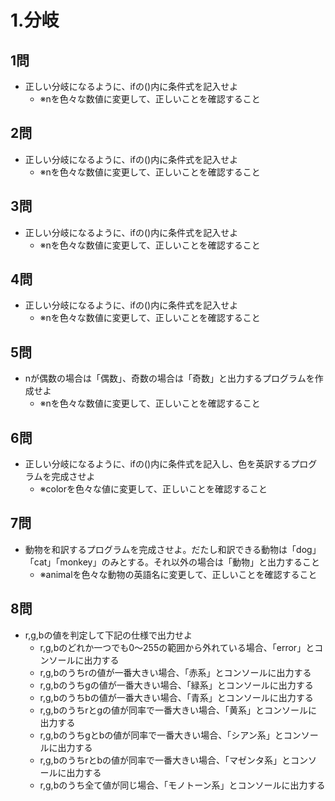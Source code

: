 # 1.分岐
## 1問
- 正しい分岐になるように、ifの()内に条件式を記入せよ
  - ※nを色々な数値に変更して、正しいことを確認すること

## 2問
- 正しい分岐になるように、ifの()内に条件式を記入せよ
  - ※nを色々な数値に変更して、正しいことを確認すること

## 3問
- 正しい分岐になるように、ifの()内に条件式を記入せよ
  - ※nを色々な数値に変更して、正しいことを確認すること

## 4問
- 正しい分岐になるように、ifの()内に条件式を記入せよ
  - ※nを色々な数値に変更して、正しいことを確認すること

## 5問
- nが偶数の場合は「偶数」、奇数の場合は「奇数」と出力するプログラムを作成せよ
  - ※nを色々な数値に変更して、正しいことを確認すること

## 6問
- 正しい分岐になるように、ifの()内に条件式を記入し、色を英訳するプログラムを完成させよ
  - ※colorを色々な値に変更して、正しいことを確認すること

## 7問
- 動物を和訳するプログラムを完成させよ。だたし和訳できる動物は「dog」「cat」「monkey」のみとする。それ以外の場合は「動物」と出力すること
  - ※animalを色々な動物の英語名に変更して、正しいことを確認すること

## 8問
- r,g,bの値を判定して下記の仕様で出力せよ
  - r,g,bのどれか一つでも0～255の範囲から外れている場合、「error」とコンソールに出力する
  - r,g,bのうちrの値が一番大きい場合、「赤系」とコンソールに出力する
  - r,g,bのうちgの値が一番大きい場合、「緑系」とコンソールに出力する
  - r,g,bのうちbの値が一番大きい場合、「青系」とコンソールに出力する
  - r,g,bのうちrとgの値が同率で一番大きい場合、「黄系」とコンソールに出力する
  - r,g,bのうちgとbの値が同率で一番大きい場合、「シアン系」とコンソールに出力する
  - r,g,bのうちrとbの値が同率で一番大きい場合、「マゼンタ系」とコンソールに出力する
  - r,g,bのうち全て値が同じ場合、「モノトーン系」とコンソールに出力する